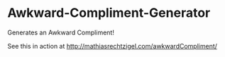 Awkward-Compliment-Generator
============================

Generates an Awkward Compliment!

See this in action at http://mathiasrechtzigel.com/awkwardCompliment/
